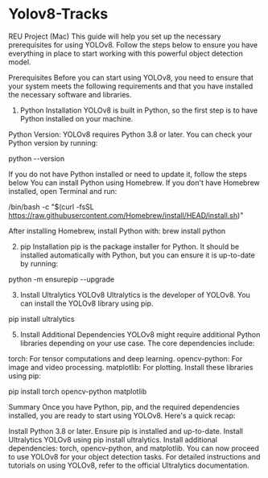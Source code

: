 # Yolov8-Tracks
REU Project (Mac)
This guide will help you set up the necessary prerequisites for using YOLOv8. Follow the steps below to ensure you have everything in place to start working with this powerful object detection model.

Prerequisites
Before you can start using YOLOv8, you need to ensure that your system meets the following requirements and that you have installed the necessary software and libraries.

1. Python Installation
YOLOv8 is built in Python, so the first step is to have Python installed on your machine.

Python Version: YOLOv8 requires Python 3.8 or later. You can check your Python version by running:

python --version

If you do not have Python installed or need to update it, follow the steps below 
You can install Python using Homebrew. If you don't have Homebrew installed, open Terminal and run:

/bin/bash -c "$(curl -fsSL https://raw.githubusercontent.com/Homebrew/install/HEAD/install.sh)"

After installing Homebrew, install Python with:
brew install python

2. pip Installation
pip is the package installer for Python. It should be installed automatically with Python, but you can ensure it is up-to-date by running:

python -m ensurepip --upgrade

3. Install Ultralytics YOLOv8
Ultralytics is the developer of YOLOv8. You can install the YOLOv8 library using pip.

pip install ultralytics

5. Install Additional Dependencies
YOLOv8 might require additional Python libraries depending on your use case. The core dependencies include:

torch: For tensor computations and deep learning.
opencv-python: For image and video processing.
matplotlib: For plotting.
Install these libraries using pip:

pip install torch opencv-python matplotlib

Summary
Once you have Python, pip, and the required dependencies installed, you are ready to start using YOLOv8. Here's a quick recap:

Install Python 3.8 or later.
Ensure pip is installed and up-to-date.
Install Ultralytics YOLOv8 using pip install ultralytics.
Install additional dependencies: torch, opencv-python, and matplotlib.
You can now proceed to use YOLOv8 for your object detection tasks. For detailed instructions and tutorials on using YOLOv8, refer to the official Ultralytics documentation.
